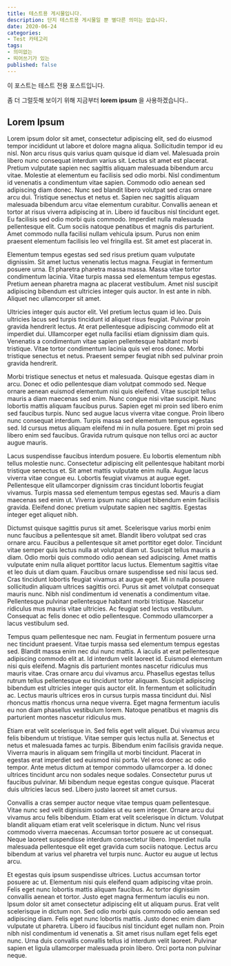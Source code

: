 ```yaml
---
title: 테스트용 게시물입니다.
description: 단지 테스트용 게시물일 뿐 별다른 의미는 없습니다.
date: 2020-06-24
categories:
- Test 카테고리
tags:
- 의미없는
- 띄어쓰기가 있는
published: false
---
```


이 포스트는 테스트 전용 포스트입니다.

좀 더 그럴듯해 보이기 위해 지금부터 **lorem ipsum** 을 사용하겠습니다..

## Lorem Ipsum

Lorem ipsum dolor sit amet, consectetur adipiscing elit, sed do eiusmod tempor incididunt ut labore et dolore magna aliqua. Sollicitudin tempor id eu nisl. Non arcu risus quis varius quam quisque id diam vel. Malesuada proin libero nunc consequat interdum varius sit. Lectus sit amet est placerat. Pretium vulputate sapien nec sagittis aliquam malesuada bibendum arcu vitae. Molestie at elementum eu facilisis sed odio morbi. Nisl condimentum id venenatis a condimentum vitae sapien. Commodo odio aenean sed adipiscing diam donec. Nunc sed blandit libero volutpat sed cras ornare arcu dui. Tristique senectus et netus et. Sapien nec sagittis aliquam malesuada bibendum arcu vitae elementum curabitur. Convallis aenean et tortor at risus viverra adipiscing at in. Libero id faucibus nisl tincidunt eget. Eu facilisis sed odio morbi quis commodo. Imperdiet nulla malesuada pellentesque elit. Cum sociis natoque penatibus et magnis dis parturient. Amet commodo nulla facilisi nullam vehicula ipsum. Purus non enim praesent elementum facilisis leo vel fringilla est. Sit amet est placerat in.

Elementum tempus egestas sed sed risus pretium quam vulputate dignissim. Sit amet luctus venenatis lectus magna. Feugiat in fermentum posuere urna. Et pharetra pharetra massa massa. Massa vitae tortor condimentum lacinia. Vitae turpis massa sed elementum tempus egestas. Pretium aenean pharetra magna ac placerat vestibulum. Amet nisl suscipit adipiscing bibendum est ultricies integer quis auctor. In est ante in nibh. Aliquet nec ullamcorper sit amet.

Ultricies integer quis auctor elit. Vel pretium lectus quam id leo. Duis ultricies lacus sed turpis tincidunt id aliquet risus feugiat. Pulvinar proin gravida hendrerit lectus. At erat pellentesque adipiscing commodo elit at imperdiet dui. Ullamcorper eget nulla facilisi etiam dignissim diam quis. Venenatis a condimentum vitae sapien pellentesque habitant morbi tristique. Vitae tortor condimentum lacinia quis vel eros donec. Morbi tristique senectus et netus. Praesent semper feugiat nibh sed pulvinar proin gravida hendrerit.

Morbi tristique senectus et netus et malesuada. Quisque egestas diam in arcu. Donec et odio pellentesque diam volutpat commodo sed. Neque ornare aenean euismod elementum nisi quis eleifend. Vitae suscipit tellus mauris a diam maecenas sed enim. Nunc congue nisi vitae suscipit. Nunc lobortis mattis aliquam faucibus purus. Sapien eget mi proin sed libero enim sed faucibus turpis. Nunc sed augue lacus viverra vitae congue. Proin libero nunc consequat interdum. Turpis massa sed elementum tempus egestas sed. Id cursus metus aliquam eleifend mi in nulla posuere. Eget mi proin sed libero enim sed faucibus. Gravida rutrum quisque non tellus orci ac auctor augue mauris.

Lacus suspendisse faucibus interdum posuere. Eu lobortis elementum nibh tellus molestie nunc. Consectetur adipiscing elit pellentesque habitant morbi tristique senectus et. Sit amet mattis vulputate enim nulla. Augue lacus viverra vitae congue eu. Lobortis feugiat vivamus at augue eget. Pellentesque elit ullamcorper dignissim cras tincidunt lobortis feugiat vivamus. Turpis massa sed elementum tempus egestas sed. Mauris a diam maecenas sed enim ut. Viverra ipsum nunc aliquet bibendum enim facilisis gravida. Eleifend donec pretium vulputate sapien nec sagittis. Egestas integer eget aliquet nibh.

Dictumst quisque sagittis purus sit amet. Scelerisque varius morbi enim nunc faucibus a pellentesque sit amet. Blandit libero volutpat sed cras ornare arcu. Faucibus a pellentesque sit amet porttitor eget dolor. Tincidunt vitae semper quis lectus nulla at volutpat diam ut. Suscipit tellus mauris a diam. Odio morbi quis commodo odio aenean sed adipiscing. Amet mattis vulputate enim nulla aliquet porttitor lacus luctus. Elementum sagittis vitae et leo duis ut diam quam. Faucibus ornare suspendisse sed nisi lacus sed. Cras tincidunt lobortis feugiat vivamus at augue eget. Mi in nulla posuere sollicitudin aliquam ultrices sagittis orci. Purus sit amet volutpat consequat mauris nunc. Nibh nisl condimentum id venenatis a condimentum vitae. Pellentesque pulvinar pellentesque habitant morbi tristique. Nascetur ridiculus mus mauris vitae ultricies. Ac feugiat sed lectus vestibulum. Consequat ac felis donec et odio pellentesque. Commodo ullamcorper a lacus vestibulum sed.

Tempus quam pellentesque nec nam. Feugiat in fermentum posuere urna nec tincidunt praesent. Vitae turpis massa sed elementum tempus egestas sed. Blandit massa enim nec dui nunc mattis. A iaculis at erat pellentesque adipiscing commodo elit at. Id interdum velit laoreet id. Euismod elementum nisi quis eleifend. Magnis dis parturient montes nascetur ridiculus mus mauris vitae. Cras ornare arcu dui vivamus arcu. Phasellus egestas tellus rutrum tellus pellentesque eu tincidunt tortor aliquam. Suscipit adipiscing bibendum est ultricies integer quis auctor elit. In fermentum et sollicitudin ac. Lectus mauris ultrices eros in cursus turpis massa tincidunt dui. Nisl rhoncus mattis rhoncus urna neque viverra. Eget magna fermentum iaculis eu non diam phasellus vestibulum lorem. Natoque penatibus et magnis dis parturient montes nascetur ridiculus mus.

Etiam erat velit scelerisque in. Sed felis eget velit aliquet. Dui vivamus arcu felis bibendum ut tristique. Vitae semper quis lectus nulla at. Senectus et netus et malesuada fames ac turpis. Bibendum enim facilisis gravida neque. Viverra mauris in aliquam sem fringilla ut morbi tincidunt. Placerat in egestas erat imperdiet sed euismod nisi porta. Vel eros donec ac odio tempor. Ante metus dictum at tempor commodo ullamcorper a. Id donec ultrices tincidunt arcu non sodales neque sodales. Consectetur purus ut faucibus pulvinar. Mi bibendum neque egestas congue quisque. Placerat duis ultricies lacus sed. Libero justo laoreet sit amet cursus.

Convallis a cras semper auctor neque vitae tempus quam pellentesque. Vitae nunc sed velit dignissim sodales ut eu sem integer. Ornare arcu dui vivamus arcu felis bibendum. Etiam erat velit scelerisque in dictum. Volutpat blandit aliquam etiam erat velit scelerisque in dictum. Nunc vel risus commodo viverra maecenas. Accumsan tortor posuere ac ut consequat. Neque laoreet suspendisse interdum consectetur libero. Imperdiet nulla malesuada pellentesque elit eget gravida cum sociis natoque. Lectus arcu bibendum at varius vel pharetra vel turpis nunc. Auctor eu augue ut lectus arcu.

Et egestas quis ipsum suspendisse ultrices. Luctus accumsan tortor posuere ac ut. Elementum nisi quis eleifend quam adipiscing vitae proin. Felis eget nunc lobortis mattis aliquam faucibus. Ac tortor dignissim convallis aenean et tortor. Justo eget magna fermentum iaculis eu non. Ipsum dolor sit amet consectetur adipiscing elit ut aliquam purus. Erat velit scelerisque in dictum non. Sed odio morbi quis commodo odio aenean sed adipiscing diam. Felis eget nunc lobortis mattis. Justo donec enim diam vulputate ut pharetra. Libero id faucibus nisl tincidunt eget nullam non. Proin nibh nisl condimentum id venenatis a. Sit amet risus nullam eget felis eget nunc. Urna duis convallis convallis tellus id interdum velit laoreet. Pulvinar sapien et ligula ullamcorper malesuada proin libero. Orci porta non pulvinar neque.